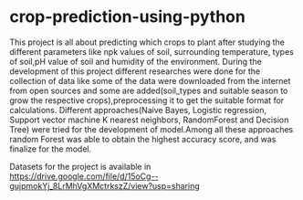 # crop-prediction-using-python
 
 
This project is all about predicting which crops to plant after studying the different parameters like npk values of soil, surrounding temperature, types of soil,pH value of soil and humidity of the environment. 
During the development of this project different researches were done for the collection of data like some of the data were downloaded from the internet from open sources and some are added(soil_types and suitable season to grow the respective crops),preprocessing it to get the suitable format for calculations. 
Different approaches(Naive Bayes, Logistic regression, Support vector machine K nearest neighbors, RandomForest and Decision Tree) were tried for the development of model.Among all these approaches random Forest  was able to obtain the highest accuracy score, and was finalize for the model.


Datasets for the project is available in  https://drive.google.com/file/d/15oCg--gujpmokYj_8LrMhVgXMctrkszZ/view?usp=sharing

